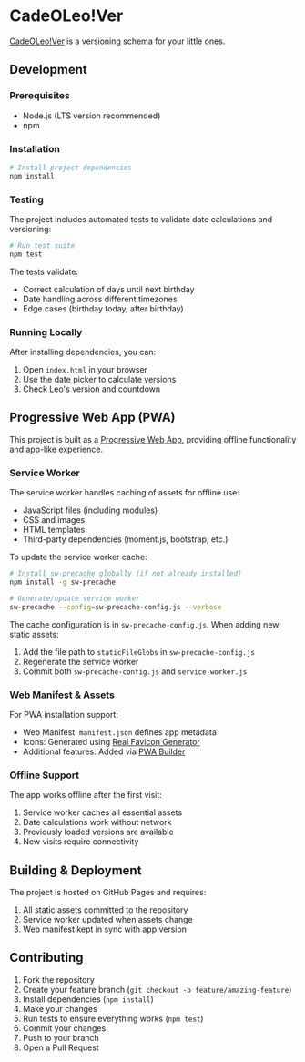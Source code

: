 # CadeOLeo!Ver

[CadeOLeo!Ver](https://cadeoleo.github.io) is a versioning schema for your little ones.

## Development

### Prerequisites

- Node.js (LTS version recommended)
- npm

### Installation

```bash
# Install project dependencies
npm install
```

### Testing

The project includes automated tests to validate date calculations and versioning:

```bash
# Run test suite
npm test
```

The tests validate:

- Correct calculation of days until next birthday
- Date handling across different timezones
- Edge cases (birthday today, after birthday)

### Running Locally

After installing dependencies, you can:

1. Open `index.html` in your browser
2. Use the date picker to calculate versions
3. Check Leo's version and countdown

## Progressive Web App (PWA)

This project is built as a [Progressive Web App](https://developers.google.com/web/fundamentals/codelabs/your-first-pwapp/), providing offline functionality and app-like experience.

### Service Worker

The service worker handles caching of assets for offline use:

- JavaScript files (including modules)
- CSS and images
- HTML templates
- Third-party dependencies (moment.js, bootstrap, etc.)

To update the service worker cache:

```bash
# Install sw-precache globally (if not already installed)
npm install -g sw-precache

# Generate/update service worker
sw-precache --config=sw-precache-config.js --verbose
```

The cache configuration is in `sw-precache-config.js`. When adding new static assets:

1. Add the file path to `staticFileGlobs` in `sw-precache-config.js`
2. Regenerate the service worker
3. Commit both `sw-precache-config.js` and `service-worker.js`

### Web Manifest & Assets

For PWA installation support:

- Web Manifest: `manifest.json` defines app metadata
- Icons: Generated using [Real Favicon Generator](https://realfavicongenerator.net/)
- Additional features: Added via [PWA Builder](https://www.pwabuilder.com/)

### Offline Support

The app works offline after the first visit:

1. Service worker caches all essential assets
2. Date calculations work without network
3. Previously loaded versions are available
4. New visits require connectivity

## Building & Deployment

The project is hosted on GitHub Pages and requires:

1. All static assets committed to the repository
2. Service worker updated when assets change
3. Web manifest kept in sync with app version

## Contributing

1. Fork the repository
2. Create your feature branch (`git checkout -b feature/amazing-feature`)
3. Install dependencies (`npm install`)
4. Make your changes
5. Run tests to ensure everything works (`npm test`)
6. Commit your changes
7. Push to your branch
8. Open a Pull Request

